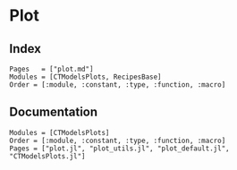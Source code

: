 # Plot

## Index

```@index
Pages   = ["plot.md"]
Modules = [CTModelsPlots, RecipesBase]
Order = [:module, :constant, :type, :function, :macro]
```

## Documentation

```@autodocs
Modules = [CTModelsPlots]
Order = [:module, :constant, :type, :function, :macro]
Pages = ["plot.jl", "plot_utils.jl", "plot_default.jl", "CTModelsPlots.jl"]
```